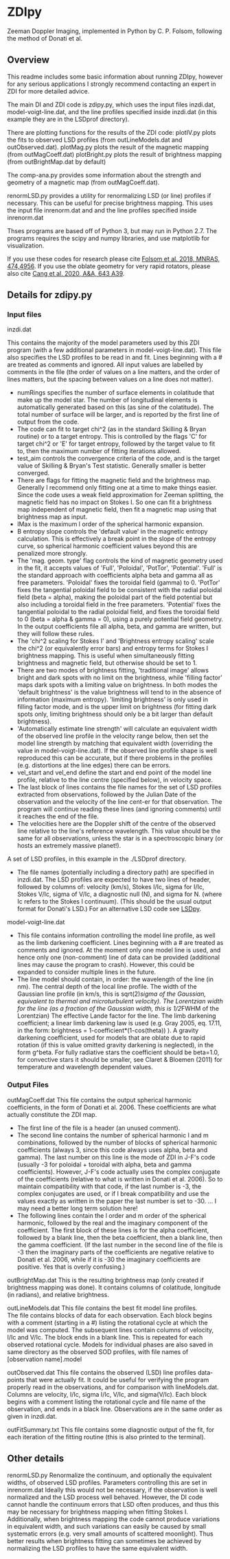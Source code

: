 # ZDIpy

Zeeman Doppler Imaging, implemented in Python by C. P. Folsom, following the method of Donati et al.

## Overview

This readme includes some basic information about running ZDIpy, however for any serious applications I strongly recommend contacting an expert in ZDI for more detailed advice.

The main DI and ZDI code is zdipy.py, which uses the input files inzdi.dat, model-voigt-line.dat, and the line profiles specified inside inzdi.dat (in this example they are in the LSDprof directory).

There are plotting functions for the results of the ZDI code:
plotIV.py plots the fits to observed LSD profiles (from outLineModels.dat and outObserved.dat).
plotMag.py plots the result of the magnetic mapping (from outMagCoeff.dat)
plotBright.py plots the result of brightness mapping (from outBrightMap.dat by default)

The comp-ana.py provides some information about the strength and geometry of a magnetic map (from outMagCoeff.dat).

renormLSD.py provides a utility for renormalizing LSD (or line) profiles if necessary.  This can be useful for precise brightness mapping.  This uses the input file inrenorm.dat and and the line profiles specified inside inrenorm.dat

Thses programs are based off of Python 3, but may run in Python 2.7.  The programs requires the scipy and numpy libraries, and use matplotlib for visualization.  

If you use these codes for research please cite [Folsom et al. 2018, MNRAS, 474,4956](https://ui.adsabs.harvard.edu/abs/2018MNRAS.474.4956F/abstract).  If you use the oblate geometry for very rapid rotators, please also cite [Cang et al. 2020, A&A, 643 A39](https://ui.adsabs.harvard.edu/abs/2020A%26A...643A..39C/abstract).

## Details for zdipy.py

### Input files

inzdi.dat

This contains the majority of the model parameters used by this ZDI program (with a few additional parameters in model-voigt-line.dat).  This file also specifies the LSD profiles to be read in and fit.  Lines beginning with a # are treated as comments and ignored. 
  All input values are labelled by comments in the file (the order of values on a line matters, and the order of lines matters, but the spacing between values on a line does not matter).  
- numRings specifies the number of surface elements in colatitude that make up the model star.  The number of longitudinal elements is automatically generated based on this (as sine of the colatitude).  The total number of surface will be larger, and is reported by the first line of output from the code.
- The code can fit to target chi^2 (as in the standard Skilling & Bryan routine) or to a target entropy.  This is controlled by the flags 'C' for target chi^2 or 'E' for target entropy, followed by the target value to fit to, then the maximum number of fitting iterations allowed.
- test_aim controls the convergence criteria of the code, and is the target value of Skilling & Bryan's Test statistic.  Generally smaller is better converged.  
- There are flags for fitting the magnetic field and the brightness map.  Generally I recommend only fitting one at a time to make things easier.  Since the code uses a weak field approximation for Zeeman splitting, the magnetic field has no impact on Stokes I.  So one can fit a brightness map independent of magnetic field, then fit a magnetic map using that brightness map as input.
- lMax is the maximum l order of the spherical harmonic expansion.  
- B entropy slope controls the 'default value' in the magnetic entropy calculation. This is effectively a break point in the slope of the entropy curve, so spherical harmonic coefficient values beyond this are penalized more strongly.
- The 'mag. geom. type' flag controls the kind of magnetic geometry used in the fit, it accepts values of 'Full', 'Poloidal', 'PotTor', 'Potential'.  'Full' is the standard approach with coefficients alpha beta and gamma all as free parameters.  'Poloidal' fixes the toroidal field (gamma) to 0.  'PotTor' fixes the tangential poloidal field to be consistent with the radial poloidal field (beta = alpha), making the poloidal part of the field potential but also including a toroidal field in the free parameters.  'Potential' fixes the tangential poloidal to the radial poloidal field, and fixes the toroidal field to 0 (beta = alpha & gamma = 0), using a purely potential field geometry.  In the output coefficients file all alpha, beta, and gamma are written, but they will follow these rules.
- The 'chi^2 scaling for Stokes I' and 'Brightness entropy scaling' scale the chi^2 (or equivalently error bars) and entropy terms for Stokes I brightness mapping.  This is useful when simultaneously fitting brightness and magnetic field, but otherwise should be set to 1. 
- There are two modes of brightness fitting, 'traditional image' allows bright and dark spots with no limit on the brightness, while 'filling factor' maps dark spots with a limiting value on brightness.  In both modes the 'default brightness' is the value brightness will tend to in the absence of information (maximum entropy). 'limiting brightness' is only used in filling factor mode, and is the upper limit on brightness (for fitting dark spots only, limiting brightness should only be a bit larger than default brightness).
- 'Automatically estimate line strength' will calculate an equivalent width of the observed line profile in the velocity range below, then set the model line strength by matching that equivalent width (overriding the value in model-voigt-line.dat).  If the observed line profile shape is well reproduced this can be accurate, but if there problems in the profiles (e.g. distortions at the line edges) there can be errors.
- vel_start and vel_end define the start and end point of the model line profile, relative to the line centre (specified below), in velocity space.  
- The last block of lines contains the file names for the set of LSD profiles extracted from observations, followed by the Julian Date of the observation and the velocity of the line cent-er for that observation.  The program will continue reading these lines (and ignoring comments) until it reaches the end of the file.  
- The velocities here are the Doppler shift of the centre of the observed line relative to the line's reference wavelength.  This value should be the same for all observations, unless the star is in a spectroscopic binary (or hosts an extremely massive planet!).  


A set of LSD profiles, in this example in the ./LSDprof directory.  
- The file names (potentially including a directory path) are specified in inzdi.dat.  The LSD profiles are expected to have two lines of header, followed by columns of: velocity (km/s), Stokes I/Ic, sigma for I/Ic, Stokes V/Ic, sigma of V/Ic, a diagnostic null (N), and sigma for N.  (where Ic refers to the Stokes I continuum).  (This should be the usual output format for Donati's LSD.)  For an alternative LSD code see [LSDpy](https://github.com/folsomcp/LSDpy).


model-voigt-line.dat
- This file contains information controlling the model line profile, as well as the limb darkening coefficient.  Lines beginning with a # are treated as comments and ignored.  At the moment only one model line is used, and hence only one (non-comment) line of data can be provided (additional lines may cause the program to crash).  However, this could be expanded to consider multiple lines in the future.  
- The line model should contain, in order: the wavelength of the line (in nm).  The central depth of the local line profile.  The width of the Gaussian line profile (in km/s, this is sqrt(2)*sigma of the Gaussian, equivalent to thermal and microturbulent velocity).  The Lorentzian width for the line (as a fraction of the Gaussian width, this is 1/2*FWHM of the Lorentzian)  The effective Lande factor for the line.  The limb darkening coefficient; a linear limb darkening law is used (e.g. Gray 2005, eq. 17.11, in the form: brightness = 1-coefficient*(1-cos(theta)) ).  A gravity darkening coefficient, used for models that are oblate due to rapid rotation (if this is value omitted gravity darkening is neglected), in the form g^beta.  For fully radiative stars the coefficient should be beta=1.0, for convective stars it should be smaller, see Claret & Bloemen (2011) for temperature and wavelength dependent values.


### Output Files

outMagCoeff.dat
 This file contains the output spherical harmonic coefficients, in the form of Donati et al. 2006.  These coefficients are what actually constitute the ZDI map.  
-  The first line of the file is a header (an unused comment).  
-  The second line contains the number of spherical harmonic l and m combinations, followed by the number of blocks of spherical harmonic coefficients (always 3, since this code always uses alpha, beta and gamma).  The last number on this line is the mode of ZDI in J-F's code (usually -3 for poloidal + toroidal with alpha, beta and gamma coefficients).  However, J-F's code actually uses the complex conjugate of the coefficients (relative to what is written in Donati et al. 2006).  So to maintain compatibility with that code, if the last number is -3, the complex conjugates are used, or if I break compatibility and use the values exactly as written in the paper the last number is set to -30.  ... I may need a better long term solution here!
- The following lines contain the l order and m order of the spherical harmonic, followed by the real and the imaginary component of the coefficient.  The first block of these lines is for the alpha coefficient, followed by a blank line, then the beta coefficient, then a blank line, then the gamma coefficient.  (If the last number in the second line of the file is -3 then the imaginary parts of the coefficients are negative relative to Donati et al. 2006, while if it is -30 the imaginary coefficients are positive.  Yes that is overly confusing.)

outBrightMap.dat
  This is the resulting brightness map (only created if brightness mapping was done).  It contains columns of colatitude, longitude (in radians), and relative brightness.

outLineModels.dat
  This file contains the best fit model line profiles.  
  The file contains blocks of data for each observation.  Each block begins with a comment (starting in a #) listing the rotational cycle at which the model was computed.  The subsequent lines contain columns of velocity, I/Ic and V/Ic.  The block ends in a blank line.  This is repeated for each observed rotational cycle.
  Models for individual phases are also saved in same directory as the observed SOD profiles, with file names of [observation name].model

outObserved.dat
  This file contains the observed (LSD) line profiles data-points that were actually fit.  It could be useful for verifying the program properly read in the observations, and for comparison with lineModels.dat.  Columns are velocity, I/Ic, sigma I/Ic, V/Ic, and sigma(V/Ic).  Each block begins with a comment listing the rotational cycle and file name of the observation, and ends in a black line.  Observations are in the same order as given in inzdi.dat.

outFitSummary.txt
  This file contains some diagnostic output of the fit, for each iteration of the fitting routine (this is also printed to the terminal).


## Other details

renormLSD.py  Renormalize the continuum, and optionally the equivalent widths, of observed LSD profiles.  Parameters controlling this are set in inrenorm.dat  Ideally this would not be necessary, if the observation is well normalized and the LSD process well behaved.  However, the DI code cannot handle the continuum errors that LSD often produces, and thus this may be necessary for brightness mapping when fitting Stokes I.  Additionally, when brightness mapping the code cannot produce variations in equivalent width, and such variations can easily be caused by small systematic errors (e.g. very small amounts of scattered moonlight).  Thus better results when brightness fitting can sometimes be achieved by normalizing the LSD profiles to have the same equivalent width. 
